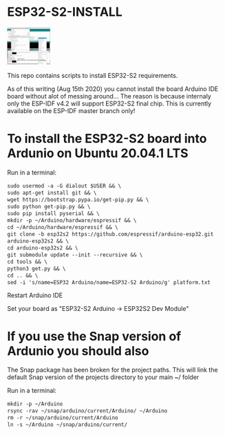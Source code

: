 # ESP32-S2-INSTALL

<img src="/docs/proof-compileandinstall.png" width="100">

This repo contains scripts to install ESP32-S2 requirements. 

As of this writing (Aug 15th 2020) you cannot install the board Arduino IDE board without alot of messing around... The reason is because internaly only the ESP-IDF v4.2 will support ESP32-S2 final chip. This is currently available on the ESP-IDF master branch only!

# To install the ESP32-S2 board into Ardunio on Ubuntu 20.04.1 LTS


Run in a terminal:
````
sudo usermod -a -G dialout $USER && \
sudo apt-get install git && \
wget https://bootstrap.pypa.io/get-pip.py && \
sudo python get-pip.py && \
sudo pip install pyserial && \
mkdir -p ~/Arduino/hardware/espressif && \
cd ~/Arduino/hardware/espressif && \
git clone -b esp32s2 https://github.com/espressif/arduino-esp32.git arduino-esp32s2 && \
cd arduino-esp32s2 && \
git submodule update --init --recursive && \
cd tools && \
python3 get.py && \
cd .. && \
sed -i 's/name=ESP32 Arduino/name=ESP32-S2 Arduino/g' platform.txt 
````

Restart Arduino IDE

Set your board as "ESP32-S2 Arduino -> ESP32S2 Dev Module"


# If you use the Snap version of Ardunio you should also

The Snap package has been broken for the project paths. This will link the default Snap version of the projects directory to your main ~/ folder

Run in a terminal:
```
mkdir -p ~/Arduino
rsync -rav ~/snap/arduino/current/Arduino/ ~/Arduino
rm -r ~/snap/arduino/current/Arduino 
ln -s ~/Arduino ~/snap/arduino/current/ 
```
